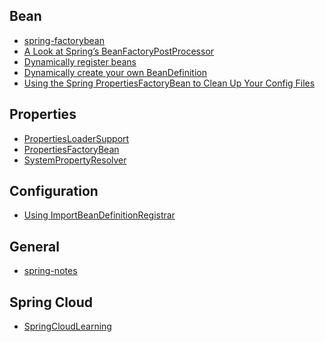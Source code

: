 Bean
---
- [spring-factorybean](http://www.baeldung.com/spring-factorybean)
- [A Look at Spring’s BeanFactoryPostProcessor](http://bravenewgeek.com/a-look-at-springs-beanfactorypostprocessor/)
- [Dynamically register beans](http://www.logicbig.com/tutorials/spring-framework/spring-core/bean-definition/)
- [Dynamically create your own BeanDefinition](https://blog.jdriven.com/2015/04/spicy-spring-dynamically-create-your-own-beandefinition/)
- [Using the Spring PropertiesFactoryBean to Clean Up Your Config Files](https://www.captechconsulting.com/blogs/using-the-spring-propertiesfactorybean-to-clean-up-your-config-files)

Properties
---
- [PropertiesLoaderSupport](http://codenav.org/code.html?project=/org/springframework/spring-core/1.2.2&path=/Source%20Packages/org.springframework.core.io.support/PropertiesLoaderSupport.java)
- [PropertiesFactoryBean](https://github.com/spring-projects/spring-framework/blob/master/spring-beans/src/main/java/org/springframework/beans/factory/config/PropertiesFactoryBean.java)
- [SystemPropertyResolver](https://github.com/jboss/metadata/blob/master/common/src/main/java/org/jboss/metadata/property/SystemPropertyResolver.java)

Configuration
---
- [Using ImportBeanDefinitionRegistrar](http://www.logicbig.com/tutorials/spring-framework/spring-core/import-bean-registrar/)

General
---
- [spring-notes](https://github.com/zp1024/spring-notes)

Spring Cloud
---
- [SpringCloudLearning](https://github.com/forezp/SpringCloudLearning)
